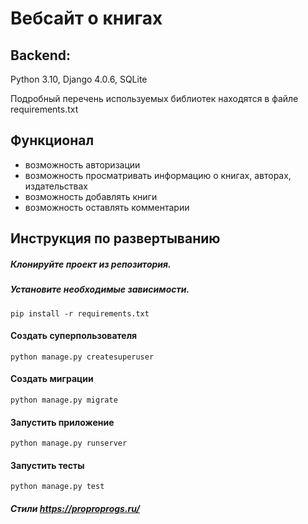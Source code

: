 # Вебсайт о книгах

## Backend:
Python 3.10, Django 4.0.6, SQLite

Подробный перечень используемых библиотек находятся в файле requirements.txt

## Функционал
   - возможность авторизации
   - возможность просматривать информацию о книгах, авторах, издательствах
   - возможность добавлять книги
   - возможность оставлять комментарии

## Инструкция по развертыванию

##### Клонируйте проект из репозитория.

##### Установите необходимые зависимости.
    pip install -r requirements.txt

#### Создать суперпользователя
    python manage.py createsuperuser

#### Создать миграции
    python manage.py migrate

#### Запустить приложение 
    python manage.py runserver
    
#### Запустить тесты 
    python manage.py test    

##### Стили https://proproprogs.ru/
